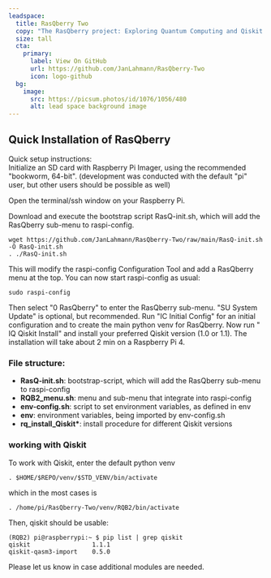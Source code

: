```yaml
---
leadspace:
  title: RasQberry Two
  copy: "The RasQberry project: Exploring Quantum Computing and Qiskit with a Raspberry Pi and a 3D Printer"
  size: tall
  cta:
    primary:
      label: View On GitHub
      url: https://github.com/JanLahmann/RasQberry-Two
      icon: logo-github
  bg:
    image:
      src: https://picsum.photos/id/1076/1056/480
      alt: lead space background image
---
```


## Quick Installation of RasQberry

Quick setup instructions:<br/>
Initialize an SD card with Raspberry Pi Imager, using the recommended "bookworm, 64-bit". (development was conducted with the default "pi" user, but other users should be possible as well)

Open the terminal/ssh window on your Raspberry Pi.

Download and execute the bootstrap script RasQ-init.sh, which will add the RasQberry sub-menu to raspi-config.

```
wget https://github.com/JanLahmann/RasQberry-Two/raw/main/RasQ-init.sh -O RasQ-init.sh
. ./RasQ-init.sh
```

This will modify the raspi-config Configuration Tool and add a RasQberry menu at the top. You can now start raspi-config as usual:

```
sudo raspi-config
```

Then select "0 RasQberry" to enter the RasQberry sub-menu.
"SU System Update" is optional, but recommended.
Run "IC Initial Config" for an initial configuration and to create the main python venv for RasQberry.
Now run " IQ Qiskit Install" and install your preferred Qiskit version (1.0 or 1.1). The installation will take about 2 min on a Raspberry Pi 4.

### File structure:

- **RasQ-init.sh**: bootstrap-script, which will add the RasQberry sub-menu to raspi-config
- **RQB2_menu.sh**: menu and sub-menu that integrate into raspi-config
- **env-config.sh**: script to set environment variables, as defined in env
- **env**: environment variables, being imported by env-config.sh
- **rq_install_Qiskit\***: install procedure for different Qiskit versions

### working with Qiskit

To work with Qiskit, enter the default python venv

```
. $HOME/$REPO/venv/$STD_VENV/bin/activate
```

which in the most cases is

```
. /home/pi/RasQberry-Two/venv/RQB2/bin/activate
```

Then, qiskit should be usable:

```
(RQB2) pi@raspberrypi:~ $ pip list | grep qiskit
qiskit                 1.1.1
qiskit-qasm3-import    0.5.0
```

Please let us know in case additional modules are needed.
